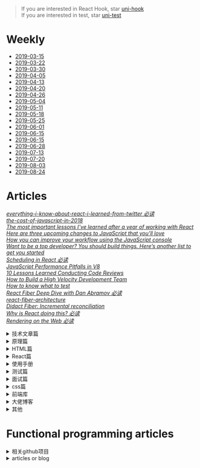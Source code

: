 > If you are interested in React Hook, star [uni-hook](https://github.com/snakeUni/uni-hook)  
> If you are interested in test, star [uni-test](https://github.com/snakeUni/uni-test)

# Weekly

- [2019-03-15](./2019-03-15.md)
- [2019-03-22](./2019-03-22.md)
- [2019-03-30](./2019-03-30.md)
- [2019-04-05](./2019-04-05.md)
- [2019-04-13](./2019-04-13.md)
- [2019-04-20](./2019-04-20.md)
- [2019-04-26](./2019-04-26.md)
- [2019-05-04](./2019-05-04.md)
- [2019-05-11](./2019-05-11.md)
- [2019-05-18](./2019-05-18.md)
- [2019-05-25](./2019-05-25.md)
- [2019-06-01](./2019-06-01.md)
- [2019-06-15](./2019-06-15.md)
- [2019-06-15](./2019-06-15.md)
- [2019-06-28](./2019-06-28.md)
- [2019-07-13](./2019-07-13.md)
- [2019-07-20](./2019-07-20.md)
- [2019-08-03](./2019-08-03.md)
- [2019-08-24](./2019-08-24.md)

# Articles

_[everything-i-know-about-react-i-learned-from-twitter 必读](https://speakerdeck.com/jenncreighton/everything-i-know-about-react-i-learned-from-twitter)_  
_[the-cost-of-javascript-in-2018](https://medium.com/@addyosmani/the-cost-of-javascript-in-2018-7d8950fbb5d4)_  
_[The most important lessons I’ve learned after a year of working with React](https://medium.freecodecamp.org/mindset-lessons-from-a-year-with-react-1de862421981)_  
_[Here are three upcoming changes to JavaScript that you’ll love](https://medium.freecodecamp.org/here-are-three-upcoming-changes-to-javascript-that-youll-love-387bce1bfb0b)_  
_[How you can improve your workflow using the JavaScript console](https://medium.freecodecamp.org/how-you-can-improve-your-workflow-using-the-javascript-console-bdd7823a9472)_  
_[Want to be a top developer? You should build things. Here’s another list to get you started](https://medium.freecodecamp.org/the-secret-to-being-a-top-developer-is-building-things-d3d058e4e472)_  
_[Scheduling in React 必读](https://philippspiess.com/scheduling-in-react/)_  
_[JavaScript Performance Pitfalls in V8](https://ponyfoo.com/articles/javascript-performance-pitfalls-v8)_  
_[10 Lessons Learned Conducting Code Reviews](https://dev.to/jnschrag/10-lessons-learned-conducting-code-reviews-5di6)_  
_[How to Build a High Velocity Development Team](https://medium.com/javascript-scene/how-to-build-a-high-velocity-development-team-4b2360d34021)_  
_[How to know what to test](https://kentcdodds.com/blog/how-to-know-what-to-test)_  
_[React Fiber Deep Dive with Dan Abramov 必读](https://www.youtube.com/watch?v=aS41Y_eyNrU&app=desktop)_  
_[react-fiber-architecture](https://github.com/acdlite/react-fiber-architecture)_  
_[Didact Fiber: Incremental reconciliation](https://engineering.hexacta.com/didact-fiber-incremental-reconciliation-b2fe028dcaec)_  
_[Why is React doing this? 必读](https://gist.github.com/sebmarkbage/a5ef436427437a98408672108df01919)_  
_[Rendering on the Web 必读](https://developers.google.com/web/updates/2019/02/rendering-on-the-web)_

<details>
  <summary>技术文章篇</summary>

- [Making the Switch Away from Icon Fonts to SVG: Converting Font Icons to SVG](https://www.sarasoueidan.com/blog/icon-fonts-to-svg/)
- [深拷贝的终极探索](https://juejin.im/post/5bc1ae9be51d450e8b140b0c)
- [如何编写 Typescript 声明文件](https://juejin.im/post/5bc406795188255c451ed3b3)
- [JavaScript 计时器之旅](https://juejin.im/post/5bc32e52f265da0ae3441cb8)
- [VSCode 插件开发全攻略](https://www.cnblogs.com/liuxianan/p/vscode-plugin-overview.html)
- [无尽滚动的复杂度 -- 来自 Google 大神的拆解](https://juejin.im/post/58a3c81e128fe10058c57a8b)
- [每个 JavaScript 工程师都应懂的 33 个概念](https://github.com/stephentian/33-js-concepts)
- [一次性搞懂 JavaScript 正则表达式之语法](https://juejin.im/post/5bda4e6fe51d45681f245274)
- [前端黑科技：美团网页首帧优化实践](https://juejin.im/post/5bee7dd4e51d451f5b54cbb4)
- [Controlled and uncontrolled form inputs in React don't have to be complicated](https://goshakkk.name/controlled-vs-uncontrolled-inputs-react/)
- [【译】JavaScript 完整手册](https://juejin.im/post/5bff57fee51d45021a167991)
- [方位彻底读懂<你不知道的 JavaScript(上)>](https://juejin.im/post/5bfaa2e26fb9a04a0440b0e4)
- [前端与编译原理——用 JS 写一个 JS 解释器](https://segmentfault.com/a/1190000017241258)
- [Functional programming in TypeScript](https://github.com/gcanti/fp-ts)
- [awesome-speakers](https://github.com/karlhorky/awesome-speakers)
- [移动端适配](https://juejin.im/post/5c0dd7ac6fb9a049c43d7edc)
- [Flutter 教程系列](https://juejin.im/post/5c0db59f6fb9a049bb7c2810)
- [前端模块化详解(完整版)](https://juejin.im/post/5c17ad756fb9a049ff4e0a62)
- [Node - 从 0 基础到实战企业官网](https://juejin.im/post/5c1f8e52f265da6170071e43)
- [《JavaScript 设计模式与开发实践》最全知识点汇总大全](https://juejin.im/post/5c2e10a76fb9a049c0432697)
- [让老板虎躯一震的前端技术，KPI 杀手](https://juejin.im/post/5c3ff18b6fb9a04a0a5f76aa)
- [Flutter 44 集免费基础视频教程](https://juejin.im/post/5c452bac6fb9a049af6d919a)
- [实践这一次,彻底搞懂浏览器缓存机制](https://juejin.im/post/5c4528a6f265da611a4822cc)
- [性能优化实践](https://github.com/xitu/gold-miner/blob/master/TODO1/front-end-performance-checklist-2019-pdf-pages-2.md)
- [近一万字的 ES6 语法知识点补充](https://juejin.im/post/5c6234f16fb9a049a81fcca5)
- [中高级前端大厂面试秘籍，为你保驾护航金三银四，直通大厂(上)](https://juejin.im/post/5c64d15d6fb9a049d37f9c20#heading-15)
- [Experimenting with Bluetooth in JavaScript apps on the web, in hybrid apps and React Native](https://www.voorhoede.nl/en/blog/bluetooth-anywhere/)
- [Will it finally: a try/catch quiz](https://frontarm.com/james-k-nelson/will-finally-run-quiz/)
- [Taro 多端开发的正确姿势：打造三端统一的网易严选（小程序、H5、React Native）](https://juejin.im/post/5c6a151f518825625e4ac830)
- [如何编写高质量的函数 -- 敲山震虎篇](https://juejin.im/post/5c6bbf0f6fb9a049ba4224fd)
- [H5 键盘兼容性小结](https://juejin.im/post/5c6d1c8b6fb9a049de6df441)
- [Webapck4+Babel7 优化 70%速度](https://juejin.im/post/5c763885e51d457380771ab0)
- [JS 性能优化 38 条"军规"，2019 年呕心力作](https://juejin.im/post/5c6e064c51882562eb50fc18)
- [JavaScript Closures: setTimeout Inside a For Loop](https://wsvincent.com/javascript-closure-settimeout-for-loop/)
- [【前端词典】进阶必备的网络基础（上）](https://juejin.im/post/5c591fda6fb9a049dc02b1cc)
- [【前端词典】进阶必备的网络基础（下）](https://juejin.im/post/5c7a9f8c518825640d1dd503)
- [前端开发者必备的 Nginx 知识](https://juejin.im/post/5c85a64d6fb9a04a0e2e038c)
- [让你的网页更丝滑（一](https://juejin.im/post/5c860282e51d45531330e10e)
- [如何使用 docker 部署前端应用](https://juejin.im/post/5c83cbaa6fb9a04a0f65fdaa)
- [vue-cli3 项目从搭建优化到 docker 部署](https://juejin.im/post/5c4a6fcd518825469414e062)
- [GraphQL in Depth: What, Why, and How](https://ponyfoo.com/articles/graphql-in-depth-what-why-and-how)
- [前端构建秘籍](https://juejin.im/post/5c9075305188252d5c743520#heading-31)
- [Books that Junior Developers should read in 2019](https://medium.freecodecamp.org/9-books-for-junior-developers-in-2019-e41fc7ecc586)
- [「从源码中学习」面试官都不知道的 Vue 题目答案](https://juejin.im/post/5c959f74f265da610c068fa8)
- [Responsible JavaScript: Part I](https://alistapart.com/article/responsible-javascript-part-1)
- [聊一聊前端换肤](https://juejin.im/post/5ca41617f265da3092006155)
- [The Most Important Non-Programming Skills for Programmers](https://dev.to/aspittel/the-most-important-non-programming-skills-for-programmers-iii)
- [滑动穿透(锁 body)终极探索](https://juejin.im/post/5ca4816e5188250b251e34e9)
- [关于 webpack4 的 14 个知识点,童叟无欺](https://juejin.im/post/5cea1e1ae51d4510664d1652)
- [webpack4 的 30 个步骤打造优化到极致的 react 开发环境，如约而至](https://juejin.im/post/5cfe4b13f265da1bb13f26a8)
- [前端工作学习相关网站收集整理](https://juejin.im/post/5d003f51e51d454fbe24a661)
- [蚂蚁金服的前端框架和工程化实践](https://github.com/sorrycc/blog/issues/85)
- [Typing Higher Order Components in React](https://codewithstyle.info/Typing-Higher-Order-Components-in-React/?utm_source=typescript-weekly.com&utm_campaign=typescript_weekly_107&utm_medium=email)

</details>

<details>
  <summary>原理篇</summary>

- [JavaScript Loading Priorities in Chrome](https://addyosmani.com/blog/script-priorities/)
- [对 Parser 的误解](http://www.yinwang.org/blog-cn/2015/09/19/parser)
- [前端要以正确的姿势学习编译原理（上篇）](https://zhuanlan.zhihu.com/p/36301857)

</details>

<details>
  <summary>HTML篇</summary>

- [10 HTML Elements You Didn't Know You Needed](https://dev.to/emmawedekind/10-html-element-you-didnt-know-you-needed-3jo4)

</details>

<details>
  <summary>React篇</summary>

- [inside-fiber-in-depth](https://medium.com/react-in-depth/inside-fiber-in-depth-overview-of-the-new-reconciliation-algorithm-in-react-e1c04700ef6e)
- [In-depth explanation of state and props update in React](https://medium.com/react-in-depth/in-depth-explanation-of-state-and-props-update-in-react-51ab94563311)
- [React hooks: The Death of classes and lifecycles?](https://blog.usejournal.com/react-hooks-death-of-classes-and-lifecycles-c8db5956558c)
- [How to use React.lazy and Suspense for components lazy loading](https://medium.freecodecamp.org/how-to-use-react-lazy-and-suspense-for-components-lazy-loading-8d420ecac58)
- [Cache your React event listeners to improve performance.](https://hackernoon.com/cache-your-react-event-listeners-to-improve-performance-37bda57ac965)
- [React hooks: get the current state, back to the future](https://dev.to/scastiel/react-hooks-get-the-current-state-back-to-the-future-3op2)
- [Hooks, State, Closures, and useReducer](https://adamrackis.dev/state-and-use-reducer/)
- [Dilemmas With React Hooks - Part 1: States And Reducers](https://yearn2learn.netlify.com/dilemmas-with-react-hooks-1)
- [How to fetch data with React Hooks?](https://www.robinwieruch.de/react-hooks-fetch-data/)
- [Getting Started with React - An Overview and Walkthrough](https://www.taniarascia.com/getting-started-with-react/)
- [Dancing between state and effects - a real-world use case](https://github.com/facebook/react/issues/15240)
- [Using Firebase with React Hooks](https://benmcmahen.com/using-firebase-with-react-hooks/)

</details>

<details>
  <summary>使用手册</summary>

- [es6 使用手册](https://juejin.im/post/5bfe05505188252098022400)
- [2018(农历年)封山之作，和我一起嚼烂 Git(两万字长文)](https://juejin.im/post/5c33f49de51d45523070f7bb)
- [WebSocket 协议 RFC 文档（全中文翻译）](https://juejin.im/post/5c6b7366e51d45016527d648)

</details>

<details>
  <summary>测试篇</summary>

- [puppetter E2E 测试入门](https://juejin.im/post/5bffb344e51d45378d0d39f4)

</details>

<details>
  <summary>面试篇</summary>

- [React 面试集锦](https://github.com/sudheerj/reactjs-interview-questions)
- [26 个精选的 JavaScript 面试问题](https://juejin.im/post/5bd95d22e51d45685f442f73)
- [刷《一年半经验，百度、有赞、阿里面试总结》·手记](https://juejin.im/post/5bfff5086fb9a049c84f2d24)
- [一道面试题引起的思考](https://juejin.im/post/5bf769e0518825773a2ebfe5)
- [支付宝 6 轮面试经验](https://juejin.im/post/5c0a90b1518825666808d1c5)
- [面试很全的图片值得 star](https://yuchengkai.cn/docs/zh/frontend/)
- [行走的 Offer 收割机](https://juejin.im/post/5c16471f6fb9a049c43d91d4)
- [【半月刊】前端高频面试题及答案汇总](https://juejin.im/post/5c6977e46fb9a049fd1063dc)
- [2019 面试准备 - JS 原型与原型链](https://juejin.im/post/5c72a1766fb9a049ea3993e6)
- [如何轻松拿到淘宝前端 offer](https://juejin.im/post/5bbc54a2e51d450e5a7445b4)
- [那些你需要知道的 CSS-面试](https://juejin.im/post/5c7646e2f265da2d8e70f681)
- [【半月刊 2】前端高频面试题及答案汇总](https://juejin.im/post/5c7bd72ef265da2de80f7f17)
- [2019 面试实战 - 第一回合](https://juejin.im/post/5c7bc11d6fb9a04a0956c325)
- [中高级前端大厂面试秘籍，为你保驾护航金三银四，直通大厂(上)](https://juejin.im/post/5c64d15d6fb9a049d37f9c20)
- [(中篇)中高级前端大厂面试秘籍，寒冬中为您保驾护航，直通大厂](https://juejin.im/post/5c92f499f265da612647b754)
- [记录一次蚂蚁金服前端电话面试](https://juejin.im/post/5c83f7d15188257e566edcf1)
- [「中高级前端面试」JavaScript 手写代码无敌秘籍](https://juejin.im/post/5c9c3989e51d454e3a3902b6)
- [【半月刊 3】前端高频面试题及答案汇总](https://juejin.im/post/5c9ac3f66fb9a070e056718f)
- [2019 前端面试 | 知其然，并知其所以然](https://juejin.im/post/5ce4171ff265da1bd04eb4f3)
- [前端面经分享 | 腾讯](https://juejin.im/post/5ce9f666e51d45777621baf7)
- [分享阿里前端 p7 架构图谱](https://juejin.im/post/5cf5f358e51d45778f076ce5)
- [前端 100 问：能搞懂 80% 的请把简历给我](https://juejin.im/post/5d23e750f265da1b855c7bbe)

</details>

<details>
  <summary>css篇</summary>

- [Canvas API](https://www.canvasapi.cn)
- [前端项目中常见的 CSS 问题](https://juejin.im/post/5c2b5cb8e51d45673971d582)
- [马蹄疾 | 聊聊你可能并没有完全掌握的 Flex 布局：从概念入手，丝丝入扣](https://juejin.im/post/5c748debf265da2da408134e)
- [Inline SVG vs Icon Fonts [CAGEMATCH]](https://css-tricks.com/icon-fonts-vs-svg/)
- [不可思议的纯 CSS 实现鼠标跟随效果](https://juejin.im/post/5c7f333ce51d4541e510cd6f)
- [CSS 属性选择器的深入挖掘](https://juejin.im/post/5d084b6651882563194b2eab)
- [dom-element-dimensions-and-css-transforms](https://www.impressivewebs.com/dom-element-dimensions-and-css-transforms/?utm_source=CSS-Weekly&utm_campaign=Issue-368&utm_medium=email)

</details>

<details>
  <summary>前端库</summary>

- [大佬关注的前端库](https://github.com/sorrycc/awesome-f2e-libs)

</details>

<details>
  <summary>大佬博客</summary>

- [Dan 神的博客讲解 js 知识以及 React](https://overreacted.io/)
- [vue,React,Redux 等详细解析](https://github.com/MrErHu/blog)
- [冴羽写博客的地方](https://github.com/mqyqingfeng/Blog)

</details>

<details>
  <summary>其他</summary>

- [为前端工程之崛起而编程](https://juejin.im/post/5c77eecbf265da2d8532f345)

</details>

# Functional programming articles

<details>
  <summary>相关github项目</summary>

- [ramda](https://github.com/ramda/ramda)
- [awesome-fp-js](https://github.com/stoeffel/awesome-fp-js)
- [immutable-js](https://github.com/facebook/immutable-js)
- [lodash](https://github.com/lodash/lodash)

</details>

<details>
  <summary>articles or blog</summary>

- [functionaljs](http://functionaljs.com)
- [高阶函数](https://www.youtube.com/watch?v=BMUiFMZr7vk)
- [Functional JavaScript](http://shop.oreilly.com/product/0636920028857.do)
- [javascript-allonge](https://leanpub.com/javascript-allonge)
- [what-is-functional-programming](http://blog.jenkster.com/2015/12/what-is-functional-programming.html)
- [Make some magic. #JavaScript](https://medium.com/@_ericelliott)
- [James Forbes](https://james-forbes.com/#!/)
- [James Long](https://github.com/jlongster)
- [André Staltz](https://staltz.com)
- [functional-programming-jargon](https://github.com/hemanth/functional-programming-jargon#functional-programming-jargon)
- [Functional-Programming-Exercises](https://github.com/InceptionCode/Functional-Programming-Exercises)
- [How to think like a programmer — lessons in problem solving](https://medium.freecodecamp.org/how-to-think-like-a-programmer-lessons-in-problem-solving-d1d8bf1de7d2)

</details>
